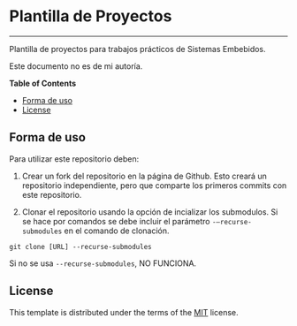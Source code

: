 # Plantilla de Proyectos

-----

Plantilla de proyectos para trabajos prácticos de Sistemas Embebidos.

Este documento no es de mi autoría.

**Table of Contents**

- [Forma de uso](#forma-de-uso)
- [License](#license)

## Forma de uso

Para utilizar este repositorio deben:

1. Crear un fork del repositorio en la página de Github. Esto creará un repositorio independiente, pero que comparte los primeros commits con este repositorio.

2. Clonar el repositorio usando la opción de incializar los submodulos. Si se hace por comandos se debe incluir el parámetro `-–recurse-submodules` en el comando de clonación. 
```
git clone [URL] --recurse-submodules
```
Si no se usa `--recurse-submodules`, NO FUNCIONA.


## License

This template is distributed under the terms of the [MIT](https://spdx.org/licenses/MIT.html) license.
